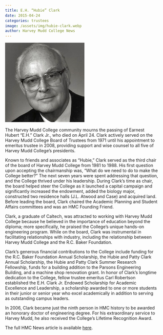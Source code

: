 ```yaml
---
title: E.H. “Hubie” Clark
date: 2015-04-24
categories: trustees
image: /assets/img/hubie-clark.webp
author: Harvey Mudd College News
---
```

![E.H. “Hubie” Clark](/assets/img/hubie-clark.webp)

The Harvey Mudd College community mourns the passing of Earnest Hubert “E.H.” Clark Jr., who died on April 24. Clark actively served on the Harvey Mudd College Board of Trustees from 1971 until his appointment to emeritus trustee in 2008, providing support and wise counsel to all five of Harvey Mudd College’s presidents.

Known to friends and associates as “Hubie,” Clark served as the third chair of the board of Harvey Mudd College from 1981 to 1988. His first question upon accepting the chairmanship was, “What do we need to do to make the College better?” The next seven years were spent addressing that question, and the College thrived under his leadership. During Clark’s time as chair, the board helped steer the College as it launched a capital campaign and significantly increased the endowment, added the biology major, constructed two residence halls (J.L. Atwood and Case) and acquired land. Before leading the board, Clark chaired the Academic Planning and Student Affairs committees and was an HMC Founding Friend.

Clark, a graduate of Caltech, was attracted to working with Harvey Mudd College because he believed in the importance of education beyond the diploma; more specifically, he praised the College’s unique hands-on engineering program. While on the board, Clark was instrumental in facilitating relationships with industry, including the relationship between Harvey Mudd College and the R.C. Baker Foundation.

Clark’s generous financial contributions to the College include funding for the R.C. Baker Foundation Annual Scholarship, the Hubie and Patty Clark Annual Scholarship, the Hubie and Patty Clark Summer Research Fellowship, funds for a building addition to the Parsons Engineering Building, and a machine shop renovation grant. In honor of Clark’s longtime dedication to the College, fellow trustee emeritus Carl Robertson established the E.H. Clark Jr. Endowed Scholarship for Academic Excellence and Leadership, a scholarship awarded to one or more students in their junior or senior year who excel academically in addition to serving as outstanding campus leaders.

In 2006, Clark became just the ninth person in HMC history to be awarded an honorary doctor of engineering degree. For his extraordinary service to Harvey Mudd, he also received the College’s Lifetime Recognition Award.

The full HMC News article is available [here](https://www.hmc.edu/about-hmc/2015/05/01/trustee-emeritus-former-chair-e-h-hubie-clark-dies/).

